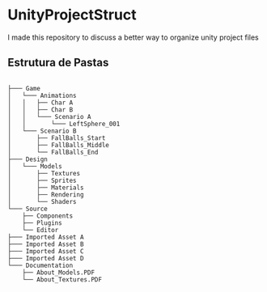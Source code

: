 <h1>UnityProjectStruct</h1>
<p>I made this repository to discuss a better way to organize unity project files</p>
<h2>Estrutura de Pastas</h2>

<pre>
<code>
├─── Game
│   └─── Animations
│   │   ├── Char A
│   │   ├── Char B
│   │   └─── Scenario A
│   │       └─── LeftSphere_001
│   └─── Scenario B
│       ├── FallBalls_Start
│       ├── FallBalls_Middle
│       └── FallBalls_End
├─── Design
│   └─── Models
│       ├── Textures
│       ├── Sprites
│       ├── Materials
│       ├── Rendering
│       └── Shaders
└─── Source
    ├── Components
    ├── Plugins
    └── Editor
├─── Imported Asset A
├─── Imported Asset B
├─── Imported Asset C
├─── Imported Asset D
└─── Documentation
    ├── About_Models.PDF
    └── About_Textures.PDF
</code>
</pre>

